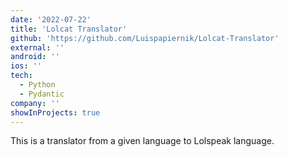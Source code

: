 ```yaml
---
date: '2022-07-22'
title: 'Lolcat Translator'
github: 'https://github.com/Luispapiernik/Lolcat-Translator'
external: ''
android: ''
ios: ''
tech:
  - Python
  - Pydantic
company: ''
showInProjects: true
---
```


This is a translator from a given language to Lolspeak language.
